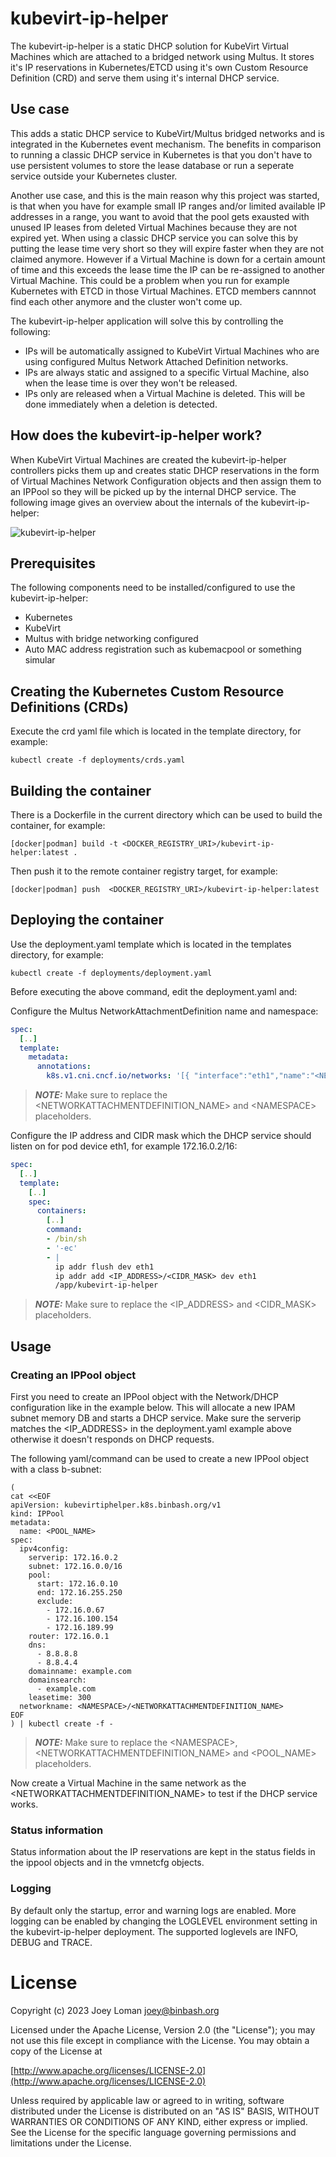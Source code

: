# kubevirt-ip-helper

The kubevirt-ip-helper is a static DHCP solution for KubeVirt Virtual Machines which are attached to a bridged network using Multus. 
It stores it's IP reservations in Kubernetes/ETCD using it's own Custom Resource Definition (CRD) and serve them using it's 
internal DHCP service.

## Use case

This adds a static DHCP service to KubeVirt/Multus bridged networks and is integrated in the Kubernetes event mechanism.
The benefits in comparison to running a classic DHCP service in Kubernetes is that you don't have to use persistent volumes to store 
the lease database or run a seperate service outside your Kubernetes cluster.

Another use case, and this is the main reason why this project was started, is that when you have for example small IP ranges and/or 
limited available IP addresses in a range, you want to avoid that the pool gets exausted with unused IP leases from deleted Virtual 
Machines because they are not expired yet. When using a classic DHCP service you can solve this by putting the lease time very short 
so they will expire faster when they are not claimed anymore. However if a Virtual Machine is down for a certain amount of time and 
this exceeds the lease time the IP can be re-assigned to another Virtual Machine. This could be a problem when you run for example 
Kubernetes with ETCD in those Virtual Machines. ETCD members cannnot find each other anymore and the cluster won't come up.

The kubevirt-ip-helper application will solve this by controlling the following:

* IPs will be automatically assigned to KubeVirt Virtual Machines who are using configured Multus Network Attached Definition networks.
* IPs are always static and assigned to a specific Virtual Machine, also when the lease time is over they won't be released.
* IPs only are released when a Virtual Machine is deleted. This will be done immediately when a deletion is detected.

## How does the kubevirt-ip-helper work?

When KubeVirt Virtual Machines are created the kubevirt-ip-helper controllers picks them up and creates static DHCP reservations 
in the form of Virtual Machines Network Configuration objects and then assign them to an IPPool so they will be picked up by 
the internal DHCP service. The following image gives an overview about the internals of the kubevirt-ip-helper:

![kubevirt-ip-helper](image/kubevirt-ip-helper.png)

## Prerequisites

The following components need to be installed/configured to use the kubevirt-ip-helper:

* Kubernetes
* KubeVirt
* Multus with bridge networking configured
* Auto MAC address registration such as kubemacpool or something simular

## Creating the Kubernetes Custom Resource Definitions (CRDs)

Execute the crd yaml file which is located in the template directory, for example:

```SH
kubectl create -f deployments/crds.yaml
```

## Building the container

There is a Dockerfile in the current directory which can be used to build the container, for example:

```SH
[docker|podman] build -t <DOCKER_REGISTRY_URI>/kubevirt-ip-helper:latest .
```

Then push it to the remote container registry target, for example:

```SH
[docker|podman] push  <DOCKER_REGISTRY_URI>/kubevirt-ip-helper:latest
```

## Deploying the container

Use the deployment.yaml template which is located in the templates directory, for example:

```SH
kubectl create -f deployments/deployment.yaml
```

Before executing the above command, edit the deployment.yaml and:

Configure the Multus NetworkAttachmentDefinition name and namespace:
```YAML
spec:
  [..]
  template:
    metadata:
      annotations:
        k8s.v1.cni.cncf.io/networks: '[{ "interface":"eth1","name":"<NETWORKATTACHMENTDEFINITION_NAME>","namespace":"<NAMESPACE>" }]'
```

> **_NOTE:_** Make sure to replace the \<NETWORKATTACHMENTDEFINITION_NAME> and \<NAMESPACE> placeholders.

Configure the IP address and CIDR mask which the DHCP service should listen on for pod device eth1, for example 172.16.0.2/16:
```YAML
spec:
  [..]
  template:
    [..]
    spec:
      containers:
        [..]
        command:
        - /bin/sh
        - '-ec'
        - |
          ip addr flush dev eth1
          ip addr add <IP_ADDRESS>/<CIDR_MASK> dev eth1
          /app/kubevirt-ip-helper
```

> **_NOTE:_** Make sure to replace the \<IP_ADDRESS> and \<CIDR_MASK> placeholders.

## Usage

### Creating an IPPool object

First you need to create an IPPool object with the Network/DHCP configuration like in the example below. This will allocate a new IPAM subnet memory DB and starts a DHCP service. Make sure the serverip matches the \<IP_ADDRESS> in the deployment.yaml example above otherwise it doesn't responds on DHCP requests.

The following yaml/command can be used to create a new IPPool object with a class b-subnet:

```SH
(
cat <<EOF
apiVersion: kubevirtiphelper.k8s.binbash.org/v1
kind: IPPool
metadata:
  name: <POOL_NAME>
spec:
  ipv4config:
    serverip: 172.16.0.2
    subnet: 172.16.0.0/16
    pool:
      start: 172.16.0.10
      end: 172.16.255.250
      exclude:
        - 172.16.0.67
        - 172.16.100.154
        - 172.16.189.99
    router: 172.16.0.1
    dns:
      - 8.8.8.8
      - 8.8.4.4
    domainname: example.com
    domainsearch:
      - example.com
    leasetime: 300
  networkname: <NAMESPACE>/<NETWORKATTACHMENTDEFINITION_NAME>
EOF
) | kubectl create -f -
```
> **_NOTE:_** Make sure to replace the \<NAMESPACE>, \<NETWORKATTACHMENTDEFINITION_NAME> and \<POOL_NAME> placeholders.

Now create a Virtual Machine in the same network as the \<NETWORKATTACHMENTDEFINITION_NAME> to test if the DHCP service works.

### Status information

Status information about the IP reservations are kept in the status fields in the ippool objects and in the vmnetcfg objects.

### Logging

By default only the startup, error and warning logs are enabled. More logging can be enabled by changing the LOGLEVEL environment setting in the kubevirt-ip-helper deployment. The supported loglevels are INFO, DEBUG and TRACE.

# License

Copyright (c) 2023 Joey Loman <joey@binbash.org>

Licensed under the Apache License, Version 2.0 (the "License");
you may not use this file except in compliance with the License.
You may obtain a copy of the License at

[http://www.apache.org/licenses/LICENSE-2.0](http://www.apache.org/licenses/LICENSE-2.0)

Unless required by applicable law or agreed to in writing, software
distributed under the License is distributed on an "AS IS" BASIS,
WITHOUT WARRANTIES OR CONDITIONS OF ANY KIND, either express or implied.
See the License for the specific language governing permissions and
limitations under the License.